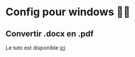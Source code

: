 # Config pour windows 🐱‍👤

## Convertir .docx en .pdf
Le tuto est disponible [ici](Logiciels/Scripts/docxToPDF/Tuto.md)
